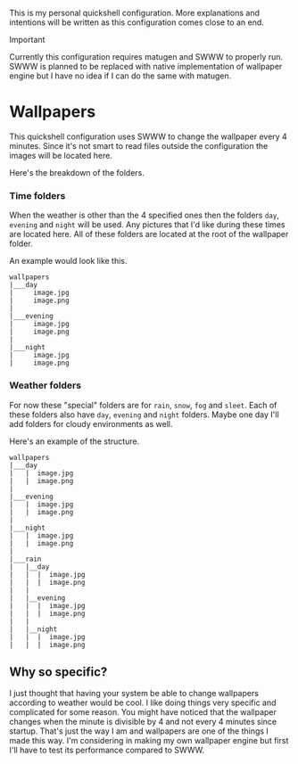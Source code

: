 This is my personal quickshell configuration. More explanations and intentions will be written as this configuration comes close to an end.

> [!Important]
> Currently this configuration requires matugen and SWWW to properly run.
> SWWW is planned to be replaced with native implementation of wallpaper engine but I have no idea if I can do the same with matugen.

# Wallpapers

This quickshell configuration uses SWWW to change the wallpaper every 4 minutes. 
Since it's not smart to read files outside the configuration the images will be located here.

Here's the breakdown of the folders.

### Time folders
When the weather is other than the 4 specified ones then the folders ``day``, ``evening`` and ``night`` will be used. Any pictures that I'd like during these times are located here. All of these folders are located at the root of the wallpaper folder. 

An example would look like this.

```
wallpapers
|___day
|     image.jpg
|     image.png
|
|___evening
|     image.jpg
|     image.png
|
|___night
|     image.jpg
|     image.png
```

### Weather folders
For now these "special" folders are for ``rain``, ``snow``, ``fog`` and ``sleet``. Each of these folders also have ``day``, ``evening`` and ``night`` folders. Maybe one day I'll add folders for cloudy environments as well. 

Here's an example of the structure.

```
wallpapers
|___day
|   |  image.jpg
|   |  image.png
|
|___evening
|   |  image.jpg
|   |  image.png
|
|___night
|   |  image.jpg
|   |  image.png
|
|___rain
|   |__day
|   |  |  image.jpg
|   |  |  image.png
|   |  
|   |__evening
|   |  |  image.jpg
|   |  |  image.png
|   |
|   |__night
|   |  |  image.jpg
|   |  |  image.png
```

## Why so specific?
I just thought that having your system be able to change wallpapers according to weather would be cool. I like doing things very specific and complicated for some reason. You might have noticed that the wallpaper changes when the minute is divisible by 4 and not every 4 minutes since startup. That's just the way I am and wallpapers are one of the things I made this way. I'm considering in making my own wallpaper engine but first I'll have to test its performance compared to SWWW.

